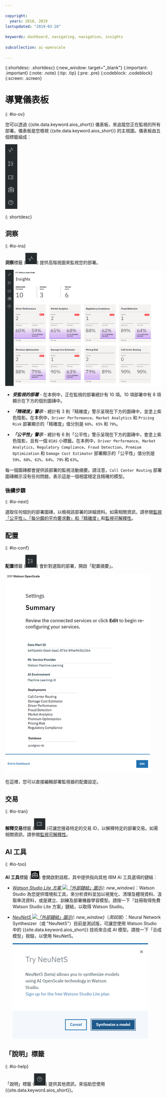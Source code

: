 ```yaml
---

copyright:
  years: 2018, 2019
lastupdated: "2019-03-28"

keywords: dashboard, navigating, navigation, insights

subcollection: ai-openscale

---
```


{:shortdesc: .shortdesc}
{:new_window: target="_blank"}
{:important: .important}
{:note: .note}
{:tip: .tip}
{:pre: .pre}
{:codeblock: .codeblock}
{:screen: .screen}

# 導覽儀表板
{: #io-ov}

您可以透過 {{site.data.keyword.aios_short}} 儀表板，來追蹤您正在監視的所有部署。儀表板是您檢視 {{site.data.keyword.aios_short}} 的主視圖。儀表板由五個標籤組成：

  ![「洞察」標籤](images/insight-tabs.png)

{: shortdesc}

## 洞察
{: #io-ins}

**洞察**標籤 (![「洞察」儀表板](images/insight-dash-tab.png)) 提供高階視圖來監視您的部署。

  ![「洞察」儀表板](images/insight-dashboard.png)

- ***受監視的部署*** - 在本例中，正在監視的部署總計有 10 項。10 項部署中有 8 項顯示在下方的個別圖磚中。

- ***「精確度」警示*** - 總計有 3 則「精確度」警示呈現在下方的圖磚中，並塗上紫色陰影。在本例中，`Driver Performance`、`Market Analytics` 和 `Pricing Risk` 部署顯示的「精確度」值分別是 `60%`、`65%` 和 `79%`。

- ***「公平性」警示*** - 總計有 6 則「公平性」警示呈現在下方的圖磚中，會塗上紫色陰影，且有一個 `BIAS` 小標籤。在本例中，`Driver Performance`、`Market Analytics`、`Regulatory Compliance`、`Fraud Detection`、`Premium Optimization` 和 `Damage Cost Estimator` 部署顯示的「公平性」值分別是 `59%`、`68%`、`62%`、`64%`、`79%` 和 `63%`。

每一個圖磚都會提供該部署的監視活動摘要。請注意，`Call Center Routing` 部署圖磚顯示沒有任何問題，表示這是一個相當穩定且精確的模型。

### 後續步驟
{: #io-next}

選取任何個別的部署圖磚，以檢視該部署的詳細資料。如需相關資訊，請參閱[監視「公平性」、「每分鐘的平均要求數」和「精確度」](/docs/services/ai-openscale?topic=ai-openscale-it-ov)和[監視可解釋性](/docs/services/ai-openscale?topic=ai-openscale-ie-ov)。

## 配置
{: #io-conf}

**配置**標籤 (![「配置」標籤](images/insight-config-tab.png)) 會針對選取的部署，開啟「配置摘要」。

  ![配置摘要](images/insight-config-summary.png)

在這裡，您可以直接編輯部署監視器的配置設定。

## 交易
{: #io-tran}

**解釋交易**標籤 (![「解釋交易」標籤](images/insight-transact-tab.png) )可讓您搜尋特定的交易 ID，以解釋特定的部署交易。如需相關資訊，請參閱[監視可解釋性](/docs/services/ai-openscale?topic=ai-openscale-ie-ov)。

## AI 工具
{: #io-too}

**AI 工具**標籤 (![「AI 工具」標籤](images/aitools.png)) 會開啟對話框，其中提供指向其他 IBM AI 工具選項的鏈結：

- *[Watson Studio Lite 方案 ![「外部鏈結」圖示](../../icons/launch-glyph.svg "「外部鏈結」圖示")](https://dataplatform.cloud.ibm.com/registration/stepone?apps=all&context=wdp){: new_window}*：Watson Studio 為您提供環境和工具，來分析資料並加以視覺化、清理及體現資料、汲取串流資料，或是建立、訓練及部署機器學習模型。請按一下「註冊取得免費 Watson Studio Lite 方案」鏈結，以取得 Watson Studio。

- *[NeuNetS ![「外部鏈結」圖示](../../icons/launch-glyph.svg "「外部鏈結」圖示")](https://dataplatform.cloud.ibm.com/ml/neunets){: new_window}*（*測試版*）：Neural Network Synthesizer（或 "NeuNetS"）目前是測試版，可讓您使用 Watson Studio 中的 {{site.data.keyword.aios_short}} 技術來合成 AI 模型。請按一下「合成模型」按鈕，以使用 NeuNetS。

  ![NeuNetS 對話框](images/neunets-dialog.png)

## 「說明」標籤
{: #io-help}

「說明」標籤 (![「交易」標籤](images/insight-help-tab.png)) 提供其他資訊，來協助您使用 {{site.data.keyword.aios_short}}。
